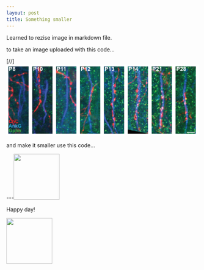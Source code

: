 ```yaml
---
layout: post
title: Something smaller
---
```


Learned to rezise image in markdown file. 

to take an image uploaded with this code...

[//]![](/images/rope.png)

and make it smaller use this code...

---<image src = "/images/rope.png" width="120" height="120">

Happy day! 

<image src = "/images/smile.png" width="120" height="120">
